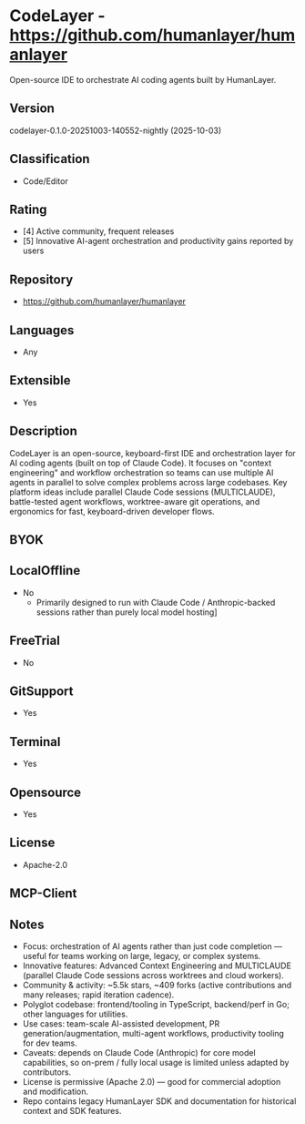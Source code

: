 # CodeLayer - https://github.com/humanlayer/humanlayer

Open-source IDE to orchestrate AI coding agents built by HumanLayer.

## Version
codelayer-0.1.0-20251003-140552-nightly (2025-10-03)

## Classification 
- Code/Editor

## Rating
- [4] Active community, frequent releases
- [5] Innovative AI-agent orchestration and productivity gains reported by users
  
## Repository
- https://github.com/humanlayer/humanlayer
  
## Languages
- Any

## Extensible
- Yes

## Description
CodeLayer is an open-source, keyboard-first IDE and orchestration layer for AI coding agents (built on top of Claude Code). It focuses on "context engineering" and workflow orchestration so teams can use multiple AI agents in parallel to solve complex problems across large codebases. Key platform ideas include parallel Claude Code sessions (MULTICLAUDE), battle-tested agent workflows, worktree-aware git operations, and ergonomics for fast, keyboard-driven developer flows.

## BYOK


## LocalOffline
- No
  - Primarily designed to run with Claude Code / Anthropic-backed sessions rather than purely local model hosting]

## FreeTrial
- No

## GitSupport
- Yes

## Terminal
- Yes

## Opensource
- Yes

## License
- Apache-2.0

## MCP-Client

## Notes
- Focus: orchestration of AI agents rather than just code completion — useful for teams working on large, legacy, or complex systems.
- Innovative features: Advanced Context Engineering and MULTICLAUDE (parallel Claude Code sessions across worktrees and cloud workers).
- Community & activity: ~5.5k stars, ~409 forks (active contributions and many releases; rapid iteration cadence).
- Polyglot codebase: frontend/tooling in TypeScript, backend/perf in Go; other languages for utilities.
- Use cases: team-scale AI-assisted development, PR generation/augmentation, multi-agent workflows, productivity tooling for dev teams.
- Caveats: depends on Claude Code (Anthropic) for core model capabilities, so on-prem / fully local usage is limited unless adapted by contributors.
- License is permissive (Apache 2.0) — good for commercial adoption and modification.
- Repo contains legacy HumanLayer SDK and documentation for historical context and SDK features.
